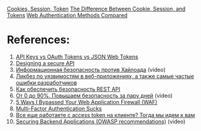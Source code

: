 
[Cookies, Session, Token](https://medium.com/geekculture/cookies-session-token-d9f068cccdc6)
[The Difference Between Cookie, Session, and Tokens](https://blog.devgenius.io/the-difference-between-cookie-session-and-tokens-79b62df6f860)
[Web Authentication Methods Compared](https://testdriven.io/blog/web-authentication-methods/)

# References:

1. [API Keys vs OAuth Tokens vs JSON Web Tokens](https://zapier.com/engineering/apikey-oauth-jwt/)
2. [Designing a secure API](https://dev.to/vaultree/designing-a-secure-api-4059)
3. [Информационная безопасность против Хайлоада](https://www.youtube.com/watch?v=6OsSTHImn4s&list=PLH-XmS0lSi_xQtVkWsUMSVUScK_3G_LUP&index=56) (video)
4. [Ликбез по уязвимостям в веб-приложениях, а также самые частые ошибки разработчиков](https://habr.com/ru/post/125727/)
5. [Как обеспечить безопасность REST API](https://webdevblog.ru/kak-obespechit-bezopasnost-rest-api/)
6. [От 0 до 90%. Повышаем безопасность за пару дней](https://www.youtube.com/watch?v=aXjAxheSyWQ) (video)
7. [5 Ways I Bypassed Your Web Application Firewall (WAF)](https://medium.com/@allypetitt/5-ways-i-bypassed-your-web-application-firewall-waf-43852a43a1c2)
8. [Multi-Factor Authentication Sucks](https://developer.okta.com/blog/2019/12/19/multi-factor-authentication-sucks)
9. [Все еще работаете с access token на клиенте? Тогда мы идем к вам](https://habr.com/ru/articles/710552/)
10. [Securing Backend Applications (OWASP recommendations)](https://www.youtube.com/watch?v=Vc6kWFivQtw&list=PLQnljOFTspQUybacGRk1b_p13dgI-SmcZ&index=37) (video)